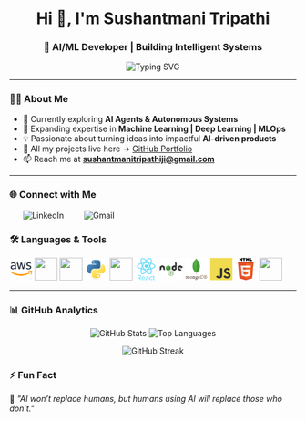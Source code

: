 <h1 align="center">Hi 👋, I'm Sushantmani Tripathi</h1>
<h3 align="center">🚀 AI/ML Developer | Building Intelligent Systems </h3>

<p align="center">
  <img src="https://readme-typing-svg.herokuapp.com?size=22&duration=4000&color=00C9FF&center=true&vCenter=true&width=600&lines=AI+%26+Machine+Learning+Enthusiast;Deep+Learning+%7C+AI+Agents;Building+Smart+Applications;Always+Learning+📚" alt="Typing SVG"/>
</p>

---

### 👨‍💻 About Me  
- 🔭 Currently exploring **AI Agents & Autonomous Systems**  
- 🌱 Expanding expertise in **Machine Learning | Deep Learning | MLOps**  
- 💡 Passionate about turning ideas into impactful **AI-driven products**  
- 📂 All my projects live here → [GitHub Portfolio](https://github.com/SushantmaniTripathi)  
- 📫 Reach me at **sushantmanitripathiji@gmail.com**

---

### 🌐 Connect with Me  
<p align="left">
  <a href="https://linkedin.com/in/sushantmanitripathi" target="blank" style="text-decoration: none;">
    <img align="center" src="https://raw.githubusercontent.com/rahuldkjain/github-profile-readme-generator/master/src/images/icons/Social/linked-in-alt.svg" alt="LinkedIn" height="30" width="40"/>
  </a>
  <a href="mailto:sushantmanitripathiji@gmail.com" target="blank" style="text-decoration: none;">
    <img align="center" src="https://thumbs.dreamstime.com/b/gmail-logo-201003176.jpg" alt="Gmail" height="30" width="40"/>
  </a>
</p>

### 🛠️ Languages & Tools  
<p align="left"> 
  <a href="https://aws.amazon.com" target="_blank" rel="noreferrer"><img src="https://raw.githubusercontent.com/devicons/devicon/master/icons/amazonwebservices/amazonwebservices-original-wordmark.svg" width="40" height="40"/></a> 
  <a href="https://cloud.google.com" target="_blank" rel="noreferrer"><img src="https://www.vectorlogo.zone/logos/google_cloud/google_cloud-icon.svg" width="40" height="40"/></a> 
  <a href="https://firebase.google.com/" target="_blank" rel="noreferrer"><img src="https://www.vectorlogo.zone/logos/firebase/firebase-icon.svg" width="40" height="40"/></a> 
  <a href="https://www.python.org" target="_blank" rel="noreferrer"><img src="https://raw.githubusercontent.com/devicons/devicon/master/icons/python/python-original.svg" width="40" height="40"/></a> 
  <a href="https://www.tensorflow.org" target="_blank" rel="noreferrer"><img src="https://www.vectorlogo.zone/logos/tensorflow/tensorflow-icon.svg" width="40" height="40"/></a> 
  <a href="https://reactjs.org/" target="_blank" rel="noreferrer"><img src="https://raw.githubusercontent.com/devicons/devicon/master/icons/react/react-original-wordmark.svg" width="40" height="40"/></a> 
  <a href="https://nodejs.org" target="_blank" rel="noreferrer"><img src="https://raw.githubusercontent.com/devicons/devicon/master/icons/nodejs/nodejs-original-wordmark.svg" width="40" height="40"/></a> 
  <a href="https://www.mongodb.com/" target="_blank" rel="noreferrer"><img src="https://raw.githubusercontent.com/devicons/devicon/master/icons/mongodb/mongodb-original-wordmark.svg" width="40" height="40"/></a> 
  <a href="https://developer.mozilla.org/en-US/docs/Web/JavaScript" target="_blank" rel="noreferrer"><img src="https://raw.githubusercontent.com/devicons/devicon/master/icons/javascript/javascript-original.svg" width="40" height="40"/></a> 
  <a href="https://www.w3.org/html/" target="_blank" rel="noreferrer"><img src="https://raw.githubusercontent.com/devicons/devicon/master/icons/html5/html5-original-wordmark.svg" width="40" height="40"/></a> 
  <a href="https://reactnative.dev/" target="_blank" rel="noreferrer"><img src="https://reactnative.dev/img/header_logo.svg" width="40" height="40"/></a> 
</p>

---

### 📊 GitHub Analytics  
<p align="center">
  <img src="https://github-readme-stats.vercel.app/api?username=sushantmanitripathi&show_icons=true&theme=tokyonight&hide_border=true&rank_icon=github&hide=contribs" alt="GitHub Stats" height="160"/>
  <img src="https://github-readme-stats.vercel.app/api/top-langs?username=sushantmanitripathi&show_icons=true&layout=compact&theme=tokyonight&hide_border=true" alt="Top Languages" height="160"/>
</p>

<p align="center">
  <img src="https://github-readme-streak-stats.herokuapp.com/?user=sushantmanitripathi&theme=tokyonight&hide_border=true" alt="GitHub Streak"/>
</p>


### ⚡ Fun Fact  
💭 *"AI won’t replace humans, but humans using AI will replace those who don’t."*  
